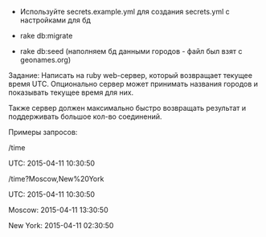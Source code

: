 * Используйте secrets.example.yml для создания secrets.yml с настройками для бд

* rake db:migrate
* rake db:seed (наполняем бд данными городов - файл был взят с geonames.org)

Задание:
Написать на ruby web-сервер, который возвращает текущее время UTC. Опционально сервер может принимать названия городов и показывать текущее время для них.

Также сервер должен максимально быстро возвращать результат и поддерживать большое кол-во соединений.

Примеры запросов:

/time

UTC: 2015-04-11 10:30:50

/time?Moscow,New%20York

UTC: 2015-04-11 10:30:50

Moscow: 2015-04-11 13:30:50

New York: 2015-04-11 02:30:50